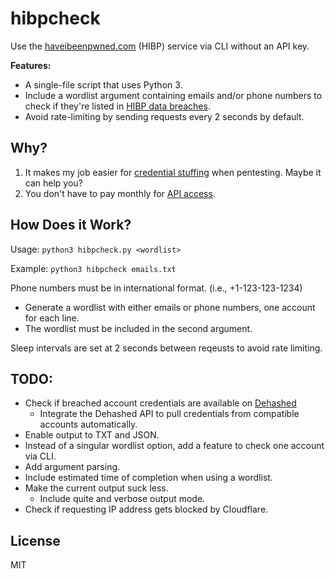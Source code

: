 # hibpcheck
Use the [haveibeenpwned.com](https://haveibeenpwned.com/) (HIBP) service via CLI without an API key.

**Features:**
 - A single-file script that uses Python 3.
 - Include a wordlist argument containing emails and/or phone numbers to check if they're listed in [HIBP data breaches](https://haveibeenpwned.com/PwnedWebsites).
 - Avoid rate-limiting by sending requests every 2 seconds by default.

## Why?
1. It makes my job easier for [credential stuffing](https://owasp.org/www-community/attacks/Credential_stuffing) when pentesting. Maybe it can help you?
2. You don't have to pay monthly for [API access](https://haveibeenpwned.com/API/Key).

## How Does it Work?

Usage: `python3 hibpcheck.py <wordlist>`

Example: `python3 hibpcheck emails.txt`

Phone numbers must be in international format. (i.e., +1-123-123-1234)

 - Generate a wordlist with either emails or phone numbers, one account for each line.
 - The wordlist must be included in the second argument.

Sleep intervals are set at 2 seconds between reqeusts to avoid rate limiting.

## TODO:
 - Check if breached account credentials are available on [Dehashed](https://dehashed.com/)
   - Integrate the Dehashed API to pull credentials from compatible accounts automatically.
 - Enable output to TXT and JSON.
 - Instead of a singular wordlist option, add a feature to check one account via CLI.
 - Add argument parsing.
 - Include estimated time of completion when using a wordlist.
 - Make the current output suck less.
   - Include quite and verbose output mode.
 - Check if requesting IP address gets blocked by Cloudflare.

## License
MIT